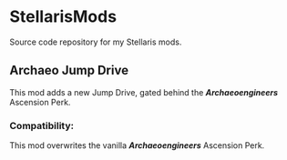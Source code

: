 # StellarisMods
Source code repository for my Stellaris mods.

## Archaeo Jump Drive
This mod adds a new Jump Drive, gated behind the ___Archaeoengineers___ Ascension Perk.

### Compatibility:
This mod overwrites the vanilla ___Archaeoengineers___ Ascension Perk.
